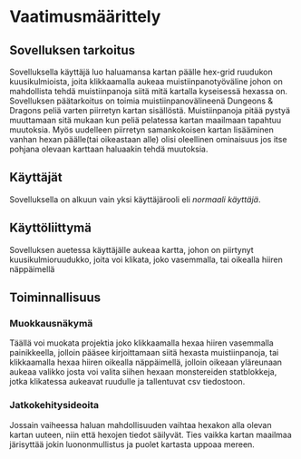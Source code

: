# Vaatimusmäärittely

## Sovelluksen tarkoitus

Sovelluksella käyttäjä luo haluamansa kartan päälle hex-grid ruudukon kuusikulmioista, joita klikkaamalla aukeaa muistiinpanotyöväline johon on mahdollista tehdä muistiinpanoja siitä mitä kartalla 
kyseisessä hexassa on. Sovelluksen päätarkoitus on toimia muistiinpanovälineenä Dungeons & Dragons peliä varten piirretyn kartan sisällöstä. Muistiinpanoja pitää pystyä muuttamaan sitä mukaan kun 
peliä pelatessa kartan maailmaan tapahtuu muutoksia. Myös uudelleen piirretyn samankokoisen kartan lisääminen vanhan hexan päälle(tai oikeastaan alle) olisi oleellinen ominaisuus jos itse pohjana 
olevaan karttaan haluaakin tehdä muutoksia.

## Käyttäjät

Sovelluksella on alkuun vain yksi käyttäjärooli eli _normaali käyttäjä_. 

## Käyttöliittymä

Sovelluksen auetessa käyttäjälle aukeaa kartta, johon on piirtynyt kuusikulmioruudukko, joita voi klikata, joko vasemmalla, tai oikealla hiiren näppäimellä

## Toiminnallisuus


### Muokkausnäkymä

Täällä voi muokata projektia joko klikkaamalla hexaa hiiren vasemmalla painikkeella, jolloin pääsee kirjoittamaan siitä hexasta muistiinpanoja, tai klikkaamalla hexaa hiiren oikealla näppäimellä, jolloin oikeaan yläreunaan aukeaa valikko josta voi valita siihen hexaan monstereiden statblokkeja, jotka klikatessa aukeavat ruudulle ja tallentuvat csv tiedostoon.

### Jatkokehitysideoita

Jossain vaiheessa haluan mahdollisuuden vaihtaa hexakon alla olevan kartan uuteen, niin että hexojen tiedot säilyvät. Ties vaikka kartan maailmaa järisyttää jokin luononmullistus ja puolet kartasta uppoaa mereen.
